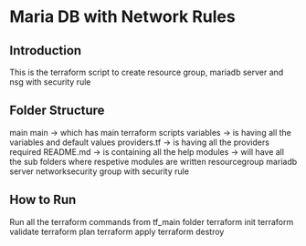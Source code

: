 # Maria DB with Network Rules

## Introduction
This is the terraform script to create resource group, mariadb server and nsg with security rule

## Folder Structure
main 
    main -> which has main terraform scripts
    variables -> is having all the variables and default values
    providers.tf -> is having all the providers required
    README.md -> is containing all the help
modules  -> will have all the sub folders where respetive modules are written
    resourcegroup
    mariadb server
    networksecurity group with security rule

## How to Run
Run all the terraform commands from tf_main folder
terraform init
terraform validate
terraform plan
terraform apply
terraform destroy



